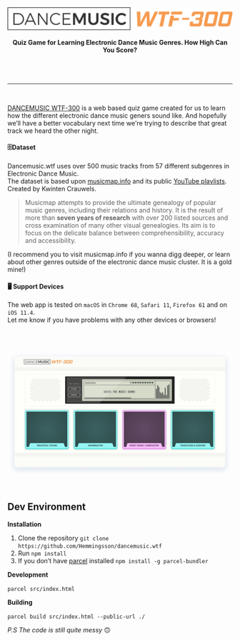 <br>
<br>
<p align="center">
  <a href="http://dancemusic.wtf/">
    <img width="700" align="center" src="assets/images/logo.png?raw=true">
  </a>
</p>
<h4 align="center">Quiz Game for Learning Electronic Dance Music Genres. How High Can You Score?
</h4>


<br>

<br>

<hr>
<br>

[DANCEMUSIC WTF-300](http://dancemusic.wtf/) is a web based quiz game created for us to learn how the different electronic dance music geners sound like. And hopefully we’ll  have a better vocabulary next time we're trying to describe that great track we heard the other night.<br>


#### 🗄️Dataset

Dancemusic.wtf uses over 500 music tracks from 57 different subgenres in Electronic Dance Music. <br>The dataset is based upon [musicmap.info](https://www.musicmap.info/) and its public [YouTube playlists](https://www.youtube.com/channel/UCvwUL1or_EKtt-qmt_ob2KA/playlists). Created by Kwinten Crauwels. 

> Musicmap attempts to provide the ultimate genealogy of popular music genres, including their relations and history. It is the result of more than **seven years of research** with over 200 listed sources and cross examination of many other visual genealogies. Its aim is to focus on the delicate balance between comprehensibility, accuracy and accessibility.


(I recommend you to visit musicmap.info if you wanna digg deeper, or learn about other genres outside of the electronic dance music cluster. It is a gold mine!)


#### 🖥️ Support Devices

The web app is tested on `macOS` in `Chrome 68`, `Safari 11`, `Firefox 61` and on `iOS 11.4`.<br>
Let me know if you have problems with any other devices or browsers!


<br>

<br>

<br>

  <a href="http://dancemusic.wtf/">
    <img align="center" src="assets/images/screenshot.jpg?raw=true">
  </a>


<br>

<br>

<br>

## Dev Environment

**Installation**



1. Clone the repository `git clone https://github.com/Hemmingsson/dancemusic.wtf`
2. Run `npm install` 
3. If you don’t have [parcel](https://parceljs.org/) installed `npm install -g parcel-bundler`

**Development**

`parcel src/index.html`

**Building**

`parcel build src/index.html --public-url ./`

*P.S The code is still quite messy* 🙃

